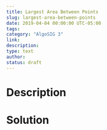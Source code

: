 ```yaml
---
title: Largest Area Between Points
slug: largest-area-between-points
date: 2019-04-04 00:00:00 UTC-05:00
tags: 
category: "AlgoSIG 3"
link: 
description:
type: text
author: 
status: draft
---
```


# Description

# Solution
